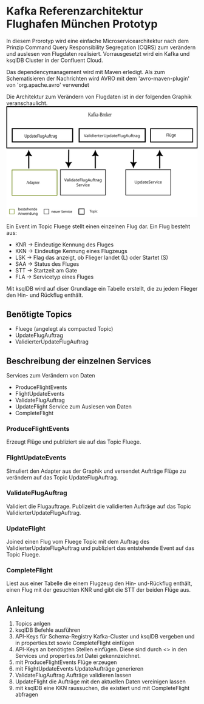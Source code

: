 
# Kafka Referenzarchitektur Flughafen München Prototyp

In diesem Prorotyp wird eine einfache Microservicearchitektur nach dem Prinzip Command Query Responsibility Segregation (CQRS) zum verändern und auslesen von Flugdaten realisiert. Vorrausgesetzt wird ein Kafka und ksqlDB Cluster in der Confluent Cloud.

Das dependencymanagement wird mit Maven erledigt. Als zum Schematisieren der Nachrichten wird AVRO mit dem 'avro-maven-plugin' von 'org.apache.avro' verwendet  

Die Architektur zum Verändern von Flugdaten ist in der folgenden Graphik veranschaulicht.
![Microservice Architektur](images/BasicIdea.svg)


Ein Event im Topic Fluege stellt einen einzelnen Flug dar.
Ein Flug besteht aus:
- KNR -> Eindeutige Kennung des Fluges
- KKN -> Eindeutige Kennung eines Flugzeugs
- LSK -> Flag das anzeigt, ob Flieger landet (L) oder Startet (S)
- SAA -> Status des Fluges
- STT -> Startzeit am Gate
- FLA -> Servicetyp eines Fluges

Mit ksqlDB wird auf diser Grundlage ein Tabelle erstellt, die zu jedem Flieger den Hin- und Rückflug enthält.

## Benötigte Topics
- Fluege (angelegt als compacted Topic)
- UpdateFlugAuftrag
- ValidierterUpdateFlugAuftrag


## Beschreibung der einzelnen Services
Services zum Verändern von Daten
- ProduceFlightEvents
- FlightUpdateEvents
- ValidateFlugAuftrag
- UpdateFlight
Service zum Auslesen von Daten
- CompleteFlight

### ProduceFlightEvents
Erzeugt Flüge und publiziert sie auf das Topic Fluege.

### FlightUpdateEvents
Simuliert den Adapter aus der Graphik und versendet Aufträge Flüge zu verändern auf das Topic UpdateFlugAuftrag.

### ValidateFlugAuftrag
Validiert die Flugauftrage. Publizeirt die validierten Aufträge auf das Topic ValidierterUpdateFlugAuftrag.

### UpdateFlight
Joined einen Flug vom Fluege Topic mit dem Auftrag des ValidierterUpdateFlugAuftrag und publiziert das entstehende Event auf das Topic Fluege.

### CompleteFlight
Liest aus einer Tabelle die einem Flugzeug den Hin- und-Rückflug enthält, einen Flug mit der gesuchten KNR und gibt die STT der beiden Flüge aus.

## Anleitung
1. Topics anlgen
2. ksqlDB Befehle ausführen
3. API-Keys für Schema-Registry Kafka-Cluster und ksqlDB vergeben und in properties.txt sowie CompleteFlight einfügen
4. API-Keys an benötigten Stellen einfügen. Diese sind durch <> in den Services und properties.txt Datei gekennzeichnet.  
5. mit ProduceFlightEvents Flüge erzeugen
6. mit FlightUpdateEvents UpdateAufträge generieren
7. ValidateFlugAuftrag Aufträge validieren lassen
8. UpdateFlight die Aufträge mit den aktuellen Daten vereinigen lassen
9. mit ksqlDB eine KKN raussuchen, die existiert und mit CompleteFlight abfragen
